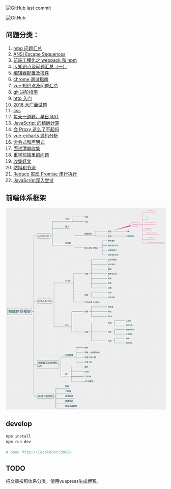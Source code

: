 ![GitHub last commit](https://img.shields.io/github/last-commit/kangkai124/blog.svg?color=orange)

![GitHub](https://img.shields.io/github/license/kangkai124/blog.svg)

## 问题分类：
1. [mbp 问题汇总](https://github.com/kangkai124/blog/issues/1)
2. [ANSI Escape Sequences](https://github.com/kangkai124/blog/issues/2)
3. [前端工程化之 webpack 和 npm](https://github.com/kangkai124/blog/issues/3)
4. [js 知识点及问题汇总（一）](https://github.com/kangkai124/blog/issues/4)
5. [编辑器配置及插件](https://github.com/kangkai124/blog/issues/5)
6. [chrome 调试指南](https://github.com/kangkai124/blog/issues/6)
7. [vue 知识点及问题汇总](https://github.com/kangkai124/blog/issues/7)
8. [git 进阶指南](https://github.com/kangkai124/blog/issues/8)
9. [http 入门](https://github.com/kangkai124/blog/issues/9)
10. [2018 大厂面试题](https://github.com/kangkai124/blog/issues/10)
11. [css](https://github.com/kangkai124/blog/issues/11)
12. [每天一道题，早日 BAT](https://github.com/kangkai124/blog/issues/12)
13. [JavaScript 的精确计算](https://github.com/kangkai124/blog/issues/13)
14. [会 Proxy 这么了不起吗](https://github.com/kangkai124/blog/issues/14)
15. [vue-echarts 源码分析](https://github.com/kangkai124/blog/issues/15)
16. [命令式和声明式](https://github.com/kangkai124/blog/issues/17)
17. [面试清单收集](https://github.com/kangkai124/blog/issues/18)
18. [重学前端里的问题](https://github.com/kangkai124/blog/issues/19)
19. [收集好文](https://github.com/kangkai124/blog/issues/20)
20. [防抖和节流](https://github.com/kangkai124/blog/issues/21)
21. [Reduce 实现 Promise 串行执行](https://github.com/kangkai124/blog/issues/22)
22. [JavaScript深入尝试](https://github.com/kangkai124/blog/issues/23)

## 前端体系框架
![前端体系框架](./assets/fe-system.jpg)

## develop
```bash
npm install
npm run dev

# open http://localhost:8080/
```



## TODO

把文章按照体系分类，使用vuepress生成博客。